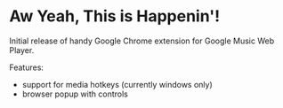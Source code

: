 # Aw Yeah, This is Happenin'!
Initial release of handy Google Chrome extension for Google Music Web Player.

Features:
* support for media hotkeys (currently windows only)
* browser popup with controls
